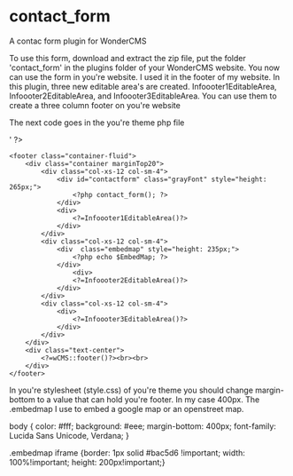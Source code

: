# contact_form
A contac form plugin for WonderCMS

To use this form, download and extract the zip file, put the folder 'contact_form' in the plugins folder of your WonderCMS website. You now can use the form in you're website. I used it in the footer of my website.
In this plugin, three new editable area's are created. Infoooter1EditableArea, Infoooter2EditableArea, and Infoooter3EditableArea. You can use them to create a three column footer on you're website	
  
The next code goes in the you're theme php file

<?php
	global $contact_form_email;
	$contact_form_email = "test@test.com";

	$EmbedMap = '<iframe src="https://www.google.com/maps/embed?pb=!1m18!1m12!1m3!1d1001.1449376151443!2d4.2963146973138455!3d52.099569514478546!2m3!1f0!2f0!3f0!3m2!1i1024!2i768!4f13.1!3m3!1m2!1s0x47c5b74d1c0dd2c7%3A0xccfe81afc891bc40!2sMadurodam!5e0!3m2!1snl!2snl!4v1489137876516" width="600" height="450" frameborder="0" style="border:0" allowfullscreen></iframe>' 
	?>


	<footer class="container-fluid">
		<div class="container marginTop20">
			<div class="col-xs-12 col-sm-4">
				<div id="contactform" class="grayFont" style="height: 265px;">
         		  	<?php contact_form(); ?>
				</div>
				<div>
					<?=Infoooter1EditableArea()?>
				</div>
			</div>
			<div class="col-xs-12 col-sm-4">
				<div  class="embedmap" style="height: 235px;">
					<?php echo $EmbedMap; ?>
				</div>
    				<div>
					<?=Infoooter2EditableArea()?>
 		 		</div>
			</div>
			<div class="col-xs-12 col-sm-4">
				<div>
					<?=Infoooter3EditableArea()?>
				</div>
			</div>
		</div>
		<div class="text-center">
			<?=wCMS::footer()?><br><br>
		</div>
	</footer>

In you're stylesheet (style.css) of you're theme you should change margin-bottom to a value that can hold you're footer. In my case 400px.
The .embedmap I use to embed a google map or an openstreet map.

body {
	color: #fff;
	background: #eee;
	margin-bottom: 400px;
	font-family: Lucida Sans Unicode, Verdana;
}

.embedmap iframe {border: 1px solid #bac5d6 !important; width: 100%!important; height: 200px!important;}


